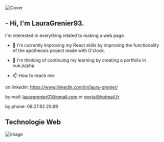 ![Cover](https://github.com/NicolasBrondin/NicolasBrondin/blob/master/img/kanban.jpg)

## - Hi, I'm LauraGrenier93.

 I'm interested in everything related to making a web page.
 
- 🌱 I'm currently improving my React skills by improving the functionality of the apotheosis project made with O'clock. 

- 💬 I'm thinking of continuing my learning by creating a portfolio in vue.js/php

- 📫 How to reach me:

on linkedin: https://www.linkedin.com/in/laura-grenier/

by mail: lauragrenier01@gmail.com or myria@hotmail.fr

by phone: 06.27.92.20.89

## Technologie Web

![image](https://user-images.githubusercontent.com/68386529/121557344-f85e0500-ca14-11eb-84b7-c8b96b341488.png)
